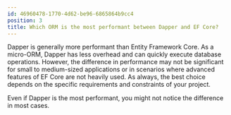 ```yaml
---
id: 46960478-1770-4d62-be96-6865864b9cc4
position: 3
title: Which ORM is the most performant between Dapper and EF Core?
---
```


Dapper is generally more performant than Entity Framework Core. As a micro-ORM, Dapper has less overhead and can quickly execute database operations. However, the difference in performance may not be significant for small to medium-sized applications or in scenarios where advanced features of EF Core are not heavily used. As always, the best choice depends on the specific requirements and constraints of your project.

Even if Dapper is the most performant, you might not notice the difference in most cases.